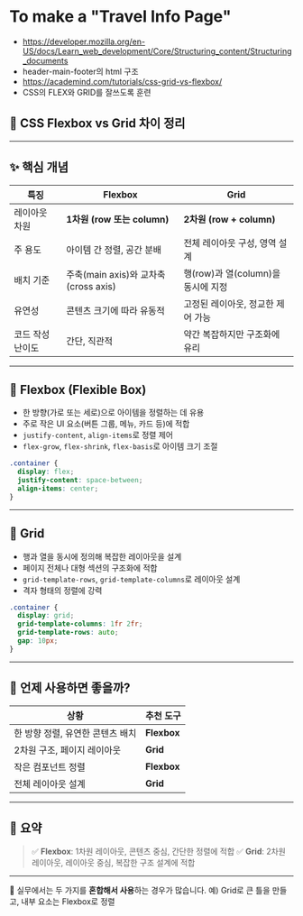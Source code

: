 # To make a "Travel Info Page" 

- https://developer.mozilla.org/en-US/docs/Learn_web_development/Core/Structuring_content/Structuring_documents
- header-main-footer의 html 구조
- https://academind.com/tutorials/css-grid-vs-flexbox/
- CSS의 FLEX와 GRID를 잘쓰도록 훈련

## 📐 CSS Flexbox vs Grid 차이 정리

---

## ✨ 핵심 개념

| 특징        | **Flexbox**                    | **Grid**                  |
| --------- | ------------------------------ | ------------------------- |
| 레이아웃 차원   | **1차원 (row 또는 column)**        | **2차원 (row + column)**    |
| 주 용도      | 아이템 간 정렬, 공간 분배                | 전체 레이아웃 구성, 영역 설계         |
| 배치 기준     | 주축(main axis)와 교차축(cross axis) | 행(row)과 열(column)을 동시에 지정 |
| 유연성       | 콘텐츠 크기에 따라 유동적                 | 고정된 레이아웃, 정교한 제어 가능       |
| 코드 작성 난이도 | 간단, 직관적                        | 약간 복잡하지만 구조화에 유리          |

---

## 🧰 Flexbox (Flexible Box)

* 한 방향(가로 또는 세로)으로 아이템을 정렬하는 데 유용
* 주로 작은 UI 요소(버튼 그룹, 메뉴, 카드 등)에 적합
* `justify-content`, `align-items`로 정렬 제어
* `flex-grow`, `flex-shrink`, `flex-basis`로 아이템 크기 조절

```css
.container {
  display: flex;
  justify-content: space-between;
  align-items: center;
}
```

---

## 🧱 Grid

* 행과 열을 동시에 정의해 복잡한 레이아웃을 설계
* 페이지 전체나 대형 섹션의 구조화에 적합
* `grid-template-rows`, `grid-template-columns`로 레이아웃 설계
* 격자 형태의 정렬에 강력

```css
.container {
  display: grid;
  grid-template-columns: 1fr 2fr;
  grid-template-rows: auto;
  gap: 10px;
}
```

---

## 🔷 언제 사용하면 좋을까?

| 상황                  | 추천 도구       |
| ------------------- | ----------- |
| 한 방향 정렬, 유연한 콘텐츠 배치 | **Flexbox** |
| 2차원 구조, 페이지 레이아웃    | **Grid**    |
| 작은 컴포넌트 정렬          | **Flexbox** |
| 전체 레이아웃 설계          | **Grid**    |

---

## 📝 요약

> ✅ **Flexbox**: 1차원 레이아웃, 콘텐츠 중심, 간단한 정렬에 적합
> ✅ **Grid**: 2차원 레이아웃, 레이아웃 중심, 복잡한 구조 설계에 적합

---

📌 실무에서는 두 가지를 **혼합해서 사용**하는 경우가 많습니다.
예) Grid로 큰 틀을 만들고, 내부 요소는 Flexbox로 정렬

